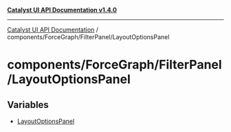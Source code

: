 [**Catalyst UI API Documentation v1.4.0**](../../../../README.md)

---

[Catalyst UI API Documentation](../../../../README.md) / components/ForceGraph/FilterPanel/LayoutOptionsPanel

# components/ForceGraph/FilterPanel/LayoutOptionsPanel

## Variables

- [LayoutOptionsPanel](variables/LayoutOptionsPanel.md)
